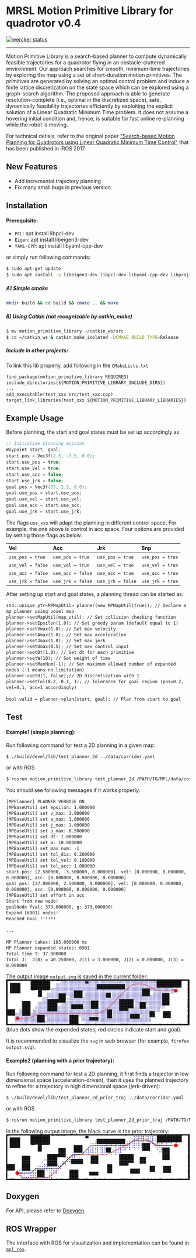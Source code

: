 # MRSL Motion Primitive Library for quadrotor v0.4
[![wercker status](https://app.wercker.com/status/ae575e9b5218e1f02684065445c6de66/s/master "wercker status")](https://app.wercker.com/project/byKey/ae575e9b5218e1f02684065445c6de66)
- - -
Motion Primitive Library is a search-based planner to compute dynamically feasible trajectories for a quadrotor flying in an obstacle-cluttered environment. 
Our approach searches for smooth, minimum-time trajectories by exploring the map using a set of short-duration motion primitives. 
The primitives are generated by solving an optimal control problem and induce a finite lattice discretization on the state space which can be explored using a graph-search algorithm. 
The proposed approach is able to generate resolution-complete (i.e., optimal in the discretized space), safe, dynamically feasibility trajectories efficiently by exploiting the explicit solution of a Linear Quadratic Minimum Time problem. 
It does not assume a hovering initial condition and, hence, is suitable for fast online re-planning while the robot is moving.

For technical detials, refer to the original paper ["Search-based Motion Planning for Quadrotors using Linear Quadratic Minimum Time Control"](http://ieeexplore.ieee.org/document/8206119/) that has been published in IROS 2017.

## New Features
  - Add incremental trajectory planning
  - Fix many small bugs in previous version

## Installation
#### Prerequisite:
  - `PCL`: apt install libpcl-dev
  - `Eigen`: apt install libeigen3-dev
  - `YAML-CPP`: apt install libyaml-cpp-dev

or simply run following commands:
```sh
$ sudo apt-get update
$ sudo apt install -y libeigen3-dev libpcl-dev libyaml-cpp-dev libproj-dev cmake
```
 

##### A) Simple cmake
```sh
mkdir build && cd build && cmake .. && make
```

##### B) Using Catkin (not recognizable by catkin\_make)
```sh
$ mv motion_primitive_library ~/catkin_ws/src
$ cd ~/catkin_ws & catkin_make_isolated -DCMAKE_BUILD_TYPE=Release
```

##### Include in other projects:
To link this lib properly, add following in the `CMakeLists.txt` 
```
find_package(motion_primitive_library REQUIRED)
include_directories(${MOTION_PRIMITIVE_LIBRARY_INCLUDE_DIRS})
...
add_executable(test_xxx src/test_xxx.cpp)
target_link_libraries(test_xxx ${MOTION_PRIMITIVE_LIBRARY_LIBRARIES})

```



## Example Usage
Before planning, the start and goal states must be set up accordingly as:
```c++
// Initialize planning mission 
Waypoint start, goal;
start.pos = Vec3f(2.5, -3.5, 0.0);
start.use_pos = true;
start.use_vel = true;
start.use_acc = false; 
start.use_jrk = false; 
goal.pos = Vec3f(35, 2.5, 0.0);
goal.use_pos = start.use_pos;
goal.use_vel = start.use_vel;
goal.use_acc = start.use_acc;
goal.use_jrk = start.use_jrk;
```

The flags `use_xxx` will adapt the planning in different control space. For example, the one above is control in acc space. Four options are provided by setting those flags as below:

Vel | Acc | Jrk | Snp
:-- | :-- | :-- | :--
`use_pos = true` | `use_pos = true` | `use_pos = true` | `use_pos = true`
`use_vel = false` | `use_vel = true` | `use_vel = true` | `use_vel = true`
`use_acc = false` | `use_acc = false` | `use_acc = true` | `use_acc = true`
`use_jrk = false` | `use_jrk = false` | `use_jrk = false` | `use_jrk = true`


After setting up start and goal states, a planning thread can be started as:
```
std::unique_ptr<MPMapUtil> planner(new MPMapUtil(true)); // Declare a mp planner using voxel map
planner->setMapUtil(map_util); // Set collision checking function
planner->setEpsilon(1.0); // Set greedy param (default equal to 1)
planner->setVmax(1.0); // Set max velocity
planner->setAmax(1.0); // Set max acceleration 
planner->setJmax(1.0); // Set max jerk
planner->setUmax(0.5); // Set max control input
planner->setDt(1.0); // Set dt for each primitive
planner->setW(10); // Set weight of time 
planner->setMaxNum(-1); // Set maximum allowed number of expanded nodes (-1 means no limitation)
planner->setU(1, false);// 2D discretization with 1
planner->setTol(0.2, 0.1, 1); // Tolerance for goal region (pos=0.2, vel=0.1, acc=1 accordingly)

bool valid = planner->plan(start, goal); // Plan from start to goal
```

## Test
#### Example1 (simple planning):
Run following command for test a 2D planning in a given map:
```sh
$ ./build/devel/lib/test_planner_2d ../data/corridor.yaml
```
or with ROS
```sh
$ rosrun motion_primitive_library test_planner_2d /PATH/TO/MPL/data/corridor.yaml
```
You should see following messages if it works properly:
```
[MPPlanner] PLANNER VERBOSE ON
[MPBaseUtil] set epsilon: 1.000000
[MPBaseUtil] set v_max: 1.000000
[MPBaseUtil] set a_max: 1.000000
[MPBaseUtil] set j_max: 1.000000
[MPBaseUtil] set u_max: 0.500000
[MPBaseUtil] set dt: 1.000000
[MPBaseUtil] set w: 10.000000
[MPBaseUtil] set max num: -1
[MPBaseUtil] set tol_dis: 0.200000
[MPBaseUtil] set tol_vel: 0.100000
[MPBaseUtil] set tol_acc: 1.000000
start pos: [2.500000, -3.500000, 0.000000], vel: [0.000000, 0.000000, 0.000000], acc: [0.000000, 0.000000, 0.000000]
goal pos: [37.000000, 2.500000, 0.000000], vel: [0.000000, 0.000000, 0.000000], acc: [0.000000, 0.000000, 0.000000]
[MPBaseUtil] set effort in acc
Start from new node!
goalNode fval: 373.000000, g: 373.000000!
Expand [6901] nodes!
Reached Goal !!!!!!

...

MP Planner takes: 183.000000 ms
MP Planner expanded states: 6901
Total time T: 37.000000
Total J:  J(0) = 40.250000, J(1) = 3.000000, J(2) = 0.000000, J(3) = 0.000000
```

The output image `output.svg` is saved in the current folder:
![Visualization](./data/example1.png) 
(blue dots show the expended states, red circles indicate start and goal).

It is recommended to visualize the `svg` in web browser (for example, `firefox output.svg`).

#### Example2 (planning with a prior trajectory):
Run following command for test a 2D planning, it first finds a trajector in low dimensional space (acceleration-driven), then it uses the planned trajectory to refine for a trajectory in high dimensional space (jerk-driven):
```sh
$ ./build/devel/lib/test_planner_2d_prior_traj ../data/corridor.yaml
```
or with ROS
```sh
$ rosrun motion_primitive_library test_planner_2d_prior_traj /PATH/TO/MPL/data/corridor.yaml
```
In the following output image, the black curve is the prior trajectory:
![Visualization](./data/example2.png)


## Doxygen
For API, please refer to [Doxygen](https://sikang.github.io/motion_primitive_library).

## ROS Wrapper
The interface with ROS for visualization and implementation can be found in [`mpl_ros`](https://github.com/sikang/mpl_ros.git).

